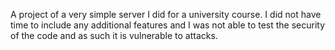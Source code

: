 A project of a very simple server I did for a university course.
I did not have time to include any additional features and I was not able to test the security of the code and as such it is vulnerable to attacks.
